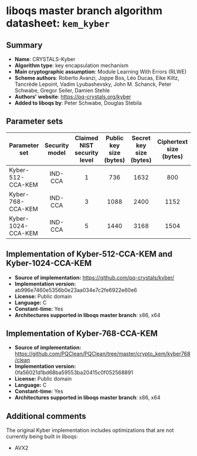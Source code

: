 liboqs master branch algorithm datasheet: `kem_kyber`
===========================================================

Summary
-------

- **Name**: CRYSTALS-Kyber
- **Algorithm type**: key encapsulation mechanism
- **Main cryptographic assumption**: Module Learning With Errors (RLWE)
- **Scheme authors**: Roberto Avanzi, Joppe Bos, Léo Ducas, Eike Kiltz, Tancrède Lepoint, Vadim Lyubashevsky, John M. Schanck, Peter Schwabe, Gregor Seiler, Damien Stehle
- **Authors' website**: https://pq-crystals.org/kyber
- **Added to liboqs by**: Peter Schwabe, Douglas Stebila

Parameter sets
--------------

| Parameter set        | Security model | Claimed NIST security level | Public key size (bytes) | Secret key size (bytes) | Ciphertext size (bytes) | Shared secret size (bytes) |
|----------------------|:--------------:|:---------------------------:|:-----------------------:|:-----------------------:|:-----------------------:|:--------------------------:|
| Kyber-512-CCA-KEM    |     IND-CCA    |              1              |           736           |          1632           |            800          |             32             |
| Kyber-768-CCA-KEM    |     IND-CCA    |              3              |          1088           |          2400           |           1152          |             32             |
| Kyber-1024-CCA-KEM   |     IND-CCA    |              5              |          1440           |          3168           |           1504          |             32             |

Implementation of Kyber-512-CCA-KEM and Kyber-1024-CCA-KEM
----------------------------------------------------------

- **Source of implementation:** https://github.com/pq-crystals/kyber/
- **Implementation version:** ab996e7460e5356b0e23aa034e7c2fe6922e60e6
- **License:** Public domain
- **Language:** C
- **Constant-time:** Yes
- **Architectures supported in liboqs master branch**: x86, x64

Implementation of Kyber-768-CCA-KEM
-----------------------------------

- **Source of implementation:** https://github.com/PQClean/PQClean/tree/master/crypto_kem/kyber768/clean
- **Implementation version:** 0fa56021d1bd68ba59553ba20415c0f052568891
- **License:** Public domain
- **Language:** C
- **Constant-time:** Yes
- **Architectures supported in liboqs master branch**: x86, x64


Additional comments
-------------------

The original Kyber implementation includes optimizations that are not currently being built in liboqs:

- AVX2
